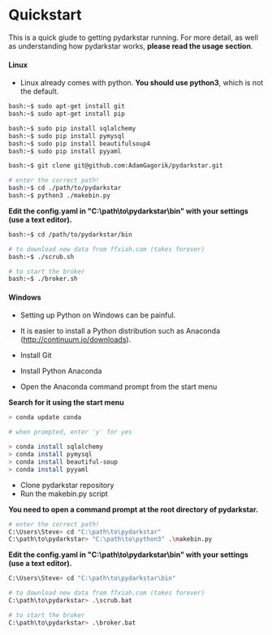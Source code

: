 # Quickstart

This is a quick giude to getting pydarkstar running.  For more detail, as well as understanding how pydarkstar works, **please read the usage section**.

#### Linux

* Linux already comes with python.  **You should use python3**, which is not the default.

```bash
bash:~$ sudo apt-get install git
bash:~$ sudo apt-get install pip

bash:~$ sudo pip install sqlalchemy
bash:~$ sudo pip install pymysql
bash:~$ sudo pip install beautifulsoup4
bash:~$ sudo pip install pyyaml

bash:~$ git clone git@github.com:AdamGagorik/pydarkstar.git

# enter the correct path!
bash:~$ cd ./path/to/pydarkstar
bash:~$ python3 ./makebin.py
```

**Edit the config.yaml in "C:\path\to\pydarkstar\bin" with your settings (use a text editor).**

```bash
bash:~$ cd /path/to/pydarkstar/bin

# to download new data from ffxiah.com (takes forever)
bash:~$ ./scrub.sh

# to start the broker
bash:~$ ./broker.sh
```

#### Windows

* Setting up Python on Windows can be painful.
* It is easier to install a Python distribution such as Anaconda (http://continuum.io/downloads).

* Install Git
* Install Python Anaconda
* Open the Anaconda command prompt from the start menu

**Search for it using the start menu**

```bash
> conda update conda

# when prompted, enter 'y' for yes

> conda install sqlalchemy
> conda install pymysql
> conda install beautiful-soup
> conda install pyyaml
```

* Clone pydarkstar repository
* Run the makebin.py script

**You need to open a command prompt at the root directory of pydarkstar.**

```bash
# enter the correct path!
C:\Users\Steve> cd "C:\path\to\pydarkstar"
C:\path\to\pydarkstar> "C:\path\to\python3" .\makebin.py
```

**Edit the config.yaml in "C:\path\to\pydarkstar\bin" with your settings (use a text editor).**

```bash
C:\Users\Steve> cd "C:\path\to\pydarkstar\bin"

# to download new data from ffxiah.com (takes forever)
C:\path\to\pydarkstar> .\scrub.bat

# to start the broker
C:\path\to\pydarkstar> .\broker.bat
```
